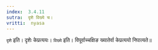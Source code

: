 ```yaml
---
index:  3.4.11
sutra:  दृशे विख्ये च।
vritti:  nyasa
---
```


`दृशे` इति। दृशेः केप्रत्ययः। `विख्ये` इति। विपूर्वाच्चक्षिङ ख्यातेर्वा केप्रत्ययो निपात्यते॥
